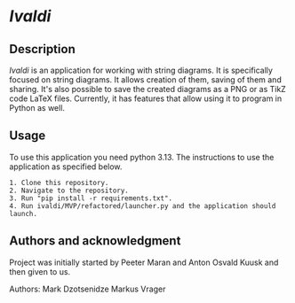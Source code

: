 # *Ivaldi*


## Description
*Ivaldi* is an application for working with string diagrams. It is specifically focused on string diagrams. It allows
creation of them, saving of them and sharing. It's also possible to save the created diagrams as a PNG or as TikZ code 
LaTeX files. Currently, it has features that allow using it to program in Python as well.

## Usage
To use this application you need python 3.13.
The instructions to use the application as specified below.
    
    1. Clone this repository.
    2. Navigate to the repository. 
    3. Run "pip install -r requirements.txt".
    4. Run ivaldi/MVP/refactored/launcher.py and the application should launch.

## Authors and acknowledgment
Project was initially started by Peeter Maran and Anton Osvald Kuusk and then given to us.

Authors:
    Mark Dzotsenidze
    Markus Vrager
